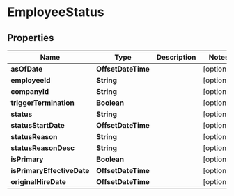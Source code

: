 

# EmployeeStatus


## Properties

| Name | Type | Description | Notes |
|------------ | ------------- | ------------- | -------------|
|**asOfDate** | **OffsetDateTime** |  |  [optional] |
|**employeeId** | **String** |  |  [optional] |
|**companyId** | **String** |  |  [optional] |
|**triggerTermination** | **Boolean** |  |  [optional] |
|**status** | **String** |  |  [optional] |
|**statusStartDate** | **OffsetDateTime** |  |  [optional] |
|**statusReason** | **String** |  |  [optional] |
|**statusReasonDesc** | **String** |  |  [optional] |
|**isPrimary** | **Boolean** |  |  [optional] |
|**isPrimaryEffectiveDate** | **OffsetDateTime** |  |  [optional] |
|**originalHireDate** | **OffsetDateTime** |  |  [optional] |



